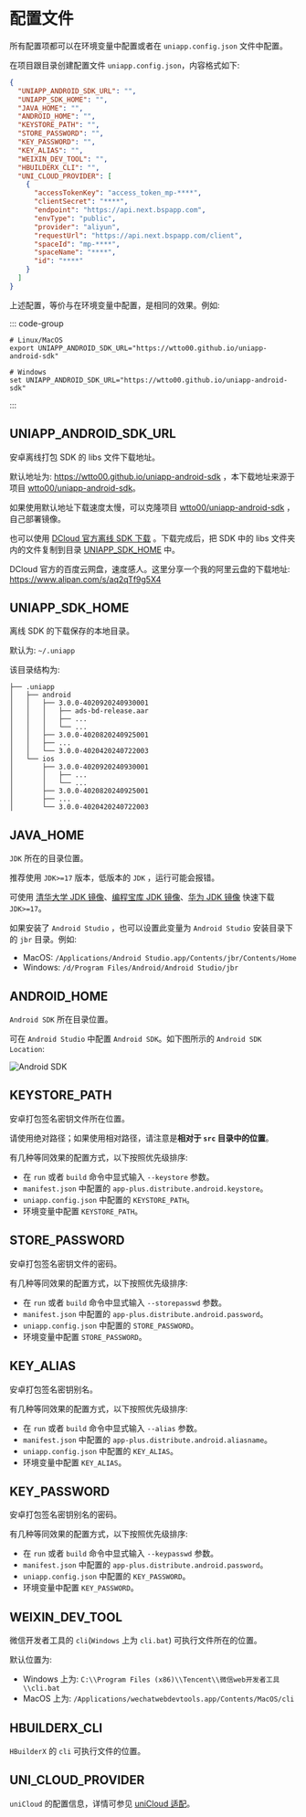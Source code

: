 # 配置文件

所有配置项都可以在环境变量中配置或者在 `uniapp.config.json` 文件中配置。

在项目跟目录创建配置文件 `uniapp.config.json`，内容格式如下:

```json
{
  "UNIAPP_ANDROID_SDK_URL": "",
  "UNIAPP_SDK_HOME": "",
  "JAVA_HOME": "",
  "ANDROID_HOME": "",
  "KEYSTORE_PATH": "",
  "STORE_PASSWORD": "",
  "KEY_PASSWORD": "",
  "KEY_ALIAS": "",
  "WEIXIN_DEV_TOOL": "",
  "HBUILDERX_CLI": "",
  "UNI_CLOUD_PROVIDER": [
    {
      "accessTokenKey": "access_token_mp-****",
      "clientSecret": "****",
      "endpoint": "https://api.next.bspapp.com",
      "envType": "public",
      "provider": "aliyun",
      "requestUrl": "https://api.next.bspapp.com/client",
      "spaceId": "mp-****",
      "spaceName": "****",
      "id": "****"
    }
  ]
}
```

上述配置，等价与在环境变量中配置，是相同的效果。例如:

::: code-group

```shell
# Linux/MacOS
export UNIAPP_ANDROID_SDK_URL="https://wtto00.github.io/uniapp-android-sdk"
```

```shell
# Windows
set UNIAPP_ANDROID_SDK_URL="https://wtto00.github.io/uniapp-android-sdk"
```

:::

## UNIAPP_ANDROID_SDK_URL

安卓离线打包 SDK 的 libs 文件下载地址。

默认地址为: https://wtto00.github.io/uniapp-android-sdk ，本下载地址来源于项目 [wtto00/uniapp-android-sdk](https://github.com/wtto00/uniapp-android-sdk)。

如果使用默认地址下载速度太慢，可以克隆项目 [wtto00/uniapp-android-sdk](https://github.com/wtto00/uniapp-android-sdk) ，自己部署镜像。

也可以使用 [DCloud 官方离线 SDK 下载](https://nativesupport.dcloud.net.cn/AppDocs/download/android.html) 。下载完成后，把 SDK 中的 libs 文件夹内的文件复制到目录 [UNIAPP_SDK_HOME](#uniapp-sdk-home) 中。

DCloud 官方的百度云网盘，速度感人。这里分享一个我的阿里云盘的下载地址: https://www.alipan.com/s/aq2qTf9g5X4

## UNIAPP_SDK_HOME

离线 SDK 的下载保存的本地目录。

默认为: `~/.uniapp`

该目录结构为:

```
├── .uniapp
│   ├── android
│   │   ├── 3.0.0-4020920240930001
│   │   │   ├── ads-bd-release.aar
│   │   │   ├── ...
│   │   │   └── ...
│   │   ├── 3.0.0-4020820240925001
│   │   ├── ...
│   │   └── 3.0.0-4020420240722003
│   └── ios
│       ├── 3.0.0-4020920240930001
│       │   ├── ...
│       │   └── ...
│       ├── 3.0.0-4020820240925001
│       ├── ...
│       └── 3.0.0-4020420240722003
```

## JAVA_HOME

`JDK` 所在的目录位置。

推荐使用 `JDK>=17` 版本，低版本的 `JDK` ，运行可能会报错。

可使用 [清华大学 JDK 镜像](https://mirrors.tuna.tsinghua.edu.cn/Adoptium/)、[编程宝库 JDK 镜像](http://www.codebaoku.com/jdk/jdk-index.html)、[华为 JDK 镜像](https://repo.huaweicloud.com/java/jdk/) 快速下载 `JDK>=17`。

如果安装了 `Android Studio` ，也可以设置此变量为 `Android Studio` 安装目录下的 `jbr` 目录。例如:

- MacOS: `/Applications/Android Studio.app/Contents/jbr/Contents/Home`
- Windows: `/d/Program Files/Android/Android Studio/jbr`

## ANDROID_HOME

`Android SDK` 所在目录位置。

可在 `Android Studio` 中配置 `Android SDK`。如下图所示的 `Android SDK Location`:

![Android SDK](/android-studio-sdk.png)

## KEYSTORE_PATH

安卓打包签名密钥文件所在位置。

请使用绝对路径；如果使用相对路径，请注意是**相对于 `src` 目录中的位置**。

有几种等同效果的配置方式，以下按照优先级排序:

- 在 `run` 或者 `build` 命令中显式输入 `--keystore` 参数。
- `manifest.json` 中配置的 `app-plus.distribute.android.keystore`。
- `uniapp.config.json` 中配置的 `KEYSTORE_PATH`。
- 环境变量中配置 `KEYSTORE_PATH`。

## STORE_PASSWORD

安卓打包签名密钥文件的密码。

有几种等同效果的配置方式，以下按照优先级排序:

- 在 `run` 或者 `build` 命令中显式输入 `--storepasswd` 参数。
- `manifest.json` 中配置的 `app-plus.distribute.android.password`。
- `uniapp.config.json` 中配置的 `STORE_PASSWORD`。
- 环境变量中配置 `STORE_PASSWORD`。

## KEY_ALIAS

安卓打包签名密钥别名。

有几种等同效果的配置方式，以下按照优先级排序:

- 在 `run` 或者 `build` 命令中显式输入 `--alias` 参数。
- `manifest.json` 中配置的 `app-plus.distribute.android.aliasname`。
- `uniapp.config.json` 中配置的 `KEY_ALIAS`。
- 环境变量中配置 `KEY_ALIAS`。

## KEY_PASSWORD

安卓打包签名密钥别名的密码。

有几种等同效果的配置方式，以下按照优先级排序:

- 在 `run` 或者 `build` 命令中显式输入 `--keypasswd` 参数。
- `manifest.json` 中配置的 `app-plus.distribute.android.password`。
- `uniapp.config.json` 中配置的 `KEY_PASSWORD`。
- 环境变量中配置 `KEY_PASSWORD`。

## WEIXIN_DEV_TOOL

微信开发者工具的 `cli`(`Windows` 上为 `cli.bat`) 可执行文件所在的位置。

默认位置为:

- Windows 上为: `C:\\Program Files (x86)\\Tencent\\微信web开发者工具\\cli.bat`
- MacOS 上为: `/Applications/wechatwebdevtools.app/Contents/MacOS/cli`

## HBUILDERX_CLI

`HBuilderX` 的 `cli` 可执行文件的位置。

## UNI_CLOUD_PROVIDER

`uniCloud` 的配置信息，详情可参见 [uniCloud 适配](../adapter/unicloud)。
